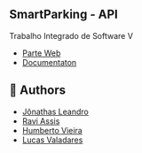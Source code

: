 ## SmartParking - API

Trabalho Integrado de Software V
- [Parte Web](https://github.com/JonathasSL/SmartParking-web)
- [Documentaton]()


## :busts_in_silhouette: Authors
- [Jônathas Leandro](https://github.com/JonathasSL)
- [Ravi Assis](https://github.com/raviassis)
- [Humberto Vieira](https://github.com/H1bertto)
- [Lucas Valadares](https://github.com/lucasmhv)